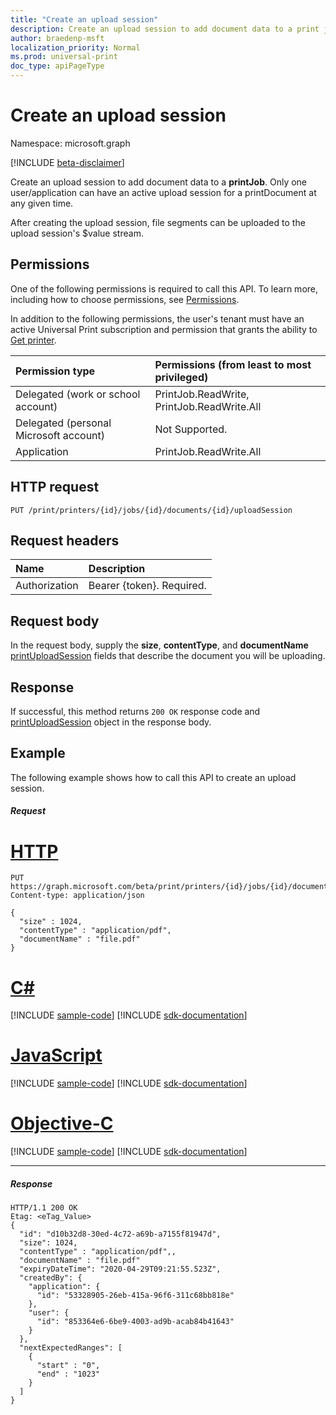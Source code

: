 ```yaml
---
title: "Create an upload session"
description: Create an upload session to add document data to a print job.
author: braedenp-msft
localization_priority: Normal
ms.prod: universal-print
doc_type: apiPageType
---
```


# Create an upload session

Namespace: microsoft.graph

[!INCLUDE [beta-disclaimer](../../includes/beta-disclaimer.md)]

Create an upload session to add document data to a **printJob**. Only one user/application can have an active upload session for a printDocument at any given time.

After creating the upload session, file segments can be uploaded to the upload session's $value stream.

## Permissions
One of the following permissions is required to call this API. To learn more, including how to choose permissions, see [Permissions](/graph/permissions-reference).

In addition to the following permissions, the user's tenant must have an active Universal Print subscription and permission that grants the ability to [Get printer](printer-get.md).

|Permission type | Permissions (from least to most privileged) |
|:---------------|:--------------------------------------------|
|Delegated (work or school account)| PrintJob.ReadWrite, PrintJob.ReadWrite.All |
|Delegated (personal Microsoft account)|Not Supported.|
|Application|PrintJob.ReadWrite.All|

## HTTP request
<!-- { "blockType": "ignored" } -->
```http
PUT /print/printers/{id}/jobs/{id}/documents/{id}/uploadSession
```
## Request headers
| Name          | Description   |
|:--------------|:--------------|
| Authorization | Bearer {token}. Required. |

## Request body
In the request body, supply the **size**, **contentType**, and **documentName** [printUploadSession](../resources/printuploadsession.md) fields that describe the document you will be uploading.

## Response
If successful, this method returns `200 OK` response code and [printUploadSession](../resources/printUploadSession.md) object in the response body.

## Example
The following example shows how to call this API to create an upload session.
##### Request

# [HTTP](#tab/http)
<!-- {
  "blockType": "request",
  "name": "printdocument-put-uploadsession"
}-->
```http
PUT https://graph.microsoft.com/beta/print/printers/{id}/jobs/{id}/documents/{id}/uploadSession
Content-type: application/json

{
  "size" : 1024,
  "contentType" : "application/pdf",
  "documentName" : "file.pdf"
}
```
# [C#](#tab/csharp)
[!INCLUDE [sample-code](../includes/snippets/csharp/printdocument-uploaddata-csharp-snippets.md)]
[!INCLUDE [sdk-documentation](../includes/snippets/snippets-sdk-documentation-link.md)]

# [JavaScript](#tab/javascript)
[!INCLUDE [sample-code](../includes/snippets/javascript/printdocument-uploaddata-javascript-snippets.md)]
[!INCLUDE [sdk-documentation](../includes/snippets/snippets-sdk-documentation-link.md)]

# [Objective-C](#tab/objc)
[!INCLUDE [sample-code](../includes/snippets/objc/printdocument-uploaddata-objc-snippets.md)]
[!INCLUDE [sdk-documentation](../includes/snippets/snippets-sdk-documentation-link.md)]

---

##### Response

<!-- {
  "blockType": "response",
  "truncated": true,
  "@odata.type": "microsoft.graph.printUploadSession"
} -->
```http
HTTP/1.1 200 OK
Etag: <eTag_Value>
{
  "id": "d10b32d8-30ed-4c72-a69b-a7155f81947d",
  "size": 1024,
  "contentType" : "application/pdf",,
  "documentName" : "file.pdf"
  "expiryDateTime": "2020-04-29T09:21:55.523Z",
  "createdBy": {
    "application": {
      "id": "53328905-26eb-415a-96f6-311c68bb818e"
    },
    "user": {
      "id": "853364e6-6be9-4003-ad9b-acab84b41643"
    }
  },
  "nextExpectedRanges": [
    { 
      "start" : "0",
      "end" : "1023"
    }
  ]
}
```